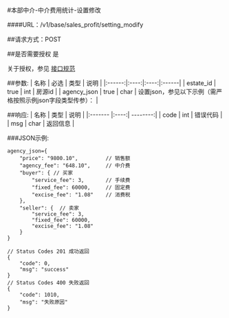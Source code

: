 #本部中介-中介费用统计-设置修改

####URL：/v1/base/sales_profit/setting_modify

##请求方式：POST

##是否需要授权
是

关于授权，参见 [接口规范][1]

##参数:
| 名称 | 必选 | 类型 | 说明 |
|:------:|:----:|:----:|:------|
| estate_id | true  | int | 房源id |
| agency_json | true  | char | 设置json，参见以下示例（需严格按照示例json字段类型传参）： |

##响应:
| 名称  | 类型  | 说明 |
|:------- |:----:| --------:|
| code    | int  |  错误代码 |
| msg     | char |  返回信息 |

###JSON示例:
```
agency_json={
    "price": "9800.10",         // 销售额
    "agency_fee": "648.10",     // 中介费
    "buyer": { // 买家
        "service_fee": 3,       // 手续费
        "fixed_fee": 60000,     // 固定费
        "excise_fee": "1.08"    // 消费税
    },
    "seller": {  // 卖家
        "service_fee": 3,
        "fixed_fee": 60000,
        "excise_fee": "1.08"
    }
}

// Status Codes 201 成功返回
{
    "code": 0,
    "msg": "success"
}
// Status Codes 400 失败返回
{
    "code": 1010,
    "msg": "失败原因"
}
```
[1]: ../read/auth.html